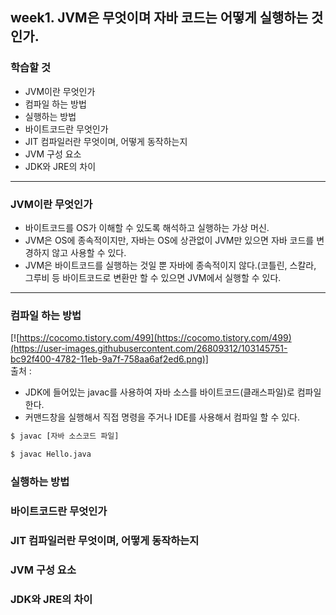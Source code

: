 ## week1. JVM은 무엇이며 자바 코드는 어떻게 실행하는 것인가.

### 학습할 것
- JVM이란 무엇인가
- 컴파일 하는 방법
- 실행하는 방법
- 바이트코드란 무엇인가
- JIT 컴파일러란 무엇이며, 어떻게 동작하는지
- JVM 구성 요소
- JDK와 JRE의 차이

***

### JVM이란 무엇인가
- 바이트코드를 OS가 이해할 수 있도록 해석하고 실행하는 가상 머신.
- JVM은 OS에 종속적이지만, 자바는 OS에 상관없이 JVM만 있으면 자바 코드를 변경하지 않고 사용할 수 있다.
- JVM은 바이트코드를 실행하는 것일 뿐 자바에 종속적이지 않다.(코틀린, 스칼라, 그루비 등 바이트코드로 변환만 할 수 있으면 JVM에서 실행할 수 있다.

***

### 컴파일 하는 방법
[![https://cocomo.tistory.com/499](https://cocomo.tistory.com/499)(https://user-images.githubusercontent.com/26809312/103145751-bc92f400-4782-11eb-9a7f-758aa6af2ed6.png)]
<br/>
 출처 : 
 <br/>
- JDK에 들어있는 javac를 사용하여 자바 소스를 바이트코드(클래스파일)로 컴파일 한다.
- 커맨드창을 실행해서 직접 명령을 주거나 IDE를 사용해서 컴파일 할 수 있다.

```bash
$ javac [자바 소스코드 파일]
```

```bash
$ javac Hello.java
```


### 실행하는 방법
### 바이트코드란 무엇인가
### JIT 컴파일러란 무엇이며, 어떻게 동작하는지
### JVM 구성 요소
### JDK와 JRE의 차이
